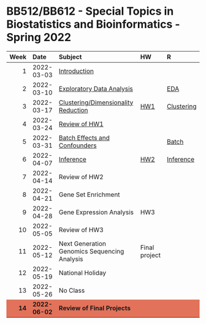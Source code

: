 BB512/BB612 - Special Topics in Biostatistics and Bioinformatics -
Spring 2022
================

<table>
<thead>
<tr>
<th style="text-align:right;">
Week
</th>
<th style="text-align:left;">
Date
</th>
<th style="text-align:left;">
Subject
</th>
<th style="text-align:left;">
HW
</th>
<th style="text-align:left;">
R
</th>
</tr>
</thead>
<tbody>
<tr>
<td style="text-align:right;">
1
</td>
<td style="text-align:left;">
2022-03-03
</td>
<td style="text-align:left;">
<a href="https://github.com/egeulgen/BB512_BB612_21_22/blob/main/lectures/1.intro.pdf" style="     ">Introduction</a>
</td>
<td style="text-align:left;">
</td>
<td style="text-align:left;">
</td>
</tr>
<tr>
<td style="text-align:right;">
2
</td>
<td style="text-align:left;">
2022-03-10
</td>
<td style="text-align:left;">
<a href="https://github.com/egeulgen/BB512_BB612_21_22/blob/main/lectures/2.EDA.pdf" style="     ">Exploratory
Data Analysis</a>
</td>
<td style="text-align:left;">
</td>
<td style="text-align:left;">
<a href="https://github.com/egeulgen/BB512_BB612_21_22/blob/main/scripts/2.EDA.pdf" style="     ">EDA</a>
</td>
</tr>
<tr>
<td style="text-align:right;">
3
</td>
<td style="text-align:left;">
2022-03-17
</td>
<td style="text-align:left;">
<a href="https://github.com/egeulgen/BB512_BB612_21_22/blob/main/lectures/3.dim_reduction.pdf" style="     ">Clustering/Dimensionality
Reduction</a>
</td>
<td style="text-align:left;">
<a href="https://github.com/egeulgen/BB512_BB612_21_22/blob/main/Homeworks/HW1.pdf" style="     ">HW1</a>
</td>
<td style="text-align:left;">
<a href="https://github.com/egeulgen/BB512_BB612_21_22/blob/main/scripts/3.Clustering_PCA.pdf" style="     ">Clustering</a>
</td>
</tr>
<tr>
<td style="text-align:right;">
4
</td>
<td style="text-align:left;">
2022-03-24
</td>
<td style="text-align:left;">
<a href="https://github.com/egeulgen/BB512_BB612_21_22/blob/main/Homeworks/HW1_KEY.pdf" style="     ">Review
of HW1</a>
</td>
<td style="text-align:left;">
</td>
<td style="text-align:left;">
</td>
</tr>
<tr>
<td style="text-align:right;">
5
</td>
<td style="text-align:left;">
2022-03-31
</td>
<td style="text-align:left;">
<a href="https://github.com/egeulgen/BB512_BB612_21_22/blob/main/lectures/5.batch.pdf" style="     ">Batch
Effects and Confounders</a>
</td>
<td style="text-align:left;">
</td>
<td style="text-align:left;">
<a href="https://github.com/egeulgen/BB512_BB612_21_22/blob/main/scripts/5.BatchEffects.pdf" style="     ">Batch</a>
</td>
</tr>
<tr>
<td style="text-align:right;">
6
</td>
<td style="text-align:left;">
2022-04-07
</td>
<td style="text-align:left;">
<a href="https://github.com/egeulgen/BB512_BB612_21_22/blob/main/lectures/6.inference.pdf" style="     ">Inference</a>
</td>
<td style="text-align:left;">
<a href="https://github.com/egeulgen/BB512_BB612_21_22/blob/main/Homeworks/HW2.pdf" style="     ">HW2</a>
</td>
<td style="text-align:left;">
<a href="https://github.com/egeulgen/BB512_BB612_21_22/blob/main/scripts/6.Inference.pdf" style="     ">Inference</a>
</td>
</tr>
<tr>
<td style="text-align:right;">
7
</td>
<td style="text-align:left;">
2022-04-14
</td>
<td style="text-align:left;">
Review of HW2
</td>
<td style="text-align:left;">
</td>
<td style="text-align:left;">
</td>
</tr>
<tr>
<td style="text-align:right;">
8
</td>
<td style="text-align:left;">
2022-04-21
</td>
<td style="text-align:left;">
Gene Set Enrichment
</td>
<td style="text-align:left;">
</td>
<td style="text-align:left;">
</td>
</tr>
<tr>
<td style="text-align:right;">
9
</td>
<td style="text-align:left;">
2022-04-28
</td>
<td style="text-align:left;">
Gene Expression Analysis
</td>
<td style="text-align:left;">
HW3
</td>
<td style="text-align:left;">
</td>
</tr>
<tr>
<td style="text-align:right;">
10
</td>
<td style="text-align:left;">
2022-05-05
</td>
<td style="text-align:left;">
Review of HW3
</td>
<td style="text-align:left;">
</td>
<td style="text-align:left;">
</td>
</tr>
<tr>
<td style="text-align:right;">
11
</td>
<td style="text-align:left;">
2022-05-12
</td>
<td style="text-align:left;">
Next Generation Genomics Sequencing Analysis
</td>
<td style="text-align:left;">
Final project
</td>
<td style="text-align:left;">
</td>
</tr>
<tr>
<td style="text-align:right;">
12
</td>
<td style="text-align:left;">
2022-05-19
</td>
<td style="text-align:left;">
National Holiday
</td>
<td style="text-align:left;">
</td>
<td style="text-align:left;">
</td>
</tr>
<tr>
<td style="text-align:right;">
13
</td>
<td style="text-align:left;">
2022-05-26
</td>
<td style="text-align:left;">
No Class
</td>
<td style="text-align:left;">
</td>
<td style="text-align:left;">
</td>
</tr>
<tr>
<td style="text-align:right;font-weight: bold;background-color: #E2725A !important;">
14
</td>
<td style="text-align:left;font-weight: bold;background-color: #E2725A !important;">
2022-06-02
</td>
<td style="text-align:left;font-weight: bold;background-color: #E2725A !important;">
Review of Final Projects
</td>
<td style="text-align:left;font-weight: bold;background-color: #E2725A !important;">
</td>
<td style="text-align:left;font-weight: bold;background-color: #E2725A !important;">
</td>
</tr>
</tbody>
</table>
